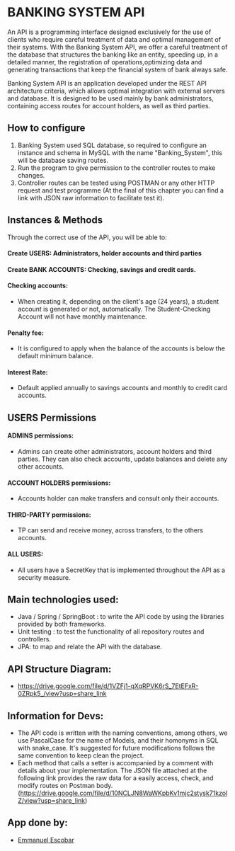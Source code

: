 
# BANKING SYSTEM API

An API is a programming interface designed exclusively for the use of clients who require careful treatment of data and optimal management of their systems.
With the Banking System API, we offer a careful treatment of the database that structures the banking like an entity, speeding up, in a detailed manner, the registration of operations,optimizing data and generating transactions that keep the financial system of bank always safe.

Banking System API is an application developed under the REST API architecture criteria, which allows optimal integration with external servers and database. It is designed to be used mainly by bank administrators, containing access routes for account holders, as well as third parties.
## How to configure
1) Banking System used SQL database, so required to configure an instance and schema in MySQL with the name "Banking_System", this will be database saving routes.
2) Run the program to give permission to the controller routes to make changes.
3) Controller routes can be tested using POSTMAN or any other HTTP request and test programme (At the final of this chapter you can find a link with JSON raw information to facilitate test it).
## Instances & Methods
Through the correct use of the API, you will be able to:
#### Create USERS: Administrators, holder accounts and third parties
#### Create BANK ACCOUNTS: Checking, savings and credit cards. 
#### Checking accounts:
- When creating it, depending on the client's age (24 years), a student account is generated or not,  automatically. The Student-Checking Account will not have monthly maintenance.

#### Penalty fee:
- It is configured to apply when the balance of the accounts is below the default minimum balance.

#### Interest Rate:
- Default applied annually to savings accounts and monthly to credit card accounts.
## USERS Permissions

#### ADMINS permissions:
- Admins can create other administrators, account holders and third parties. They can also check accounts, update balances and delete any other accounts.

#### ACCOUNT HOLDERS permissions:
- Accounts holder can make transfers and consult only their accounts.

#### THIRD-PARTY permissions:
- TP can send and receive money, across transfers, to the others accounts.

#### ALL USERS:
- All users have a SecretKey that is implemented throughout the API as a security measure.
## Main technologies used:
- Java / Spring / SpringBoot : to write the API code by using the libraries provided by both frameworks.
- Unit testing : to test the functionality of all repository routes and controllers.
- JPA: to map and relate the API with the database.
## API Structure Diagram:
- https://drive.google.com/file/d/1VZFj1-qXqRPVK6rS_7EtEFxR-0ZRpk5_/view?usp=share_link
## Information for Devs:
- The API code is written with the naming conventions, among others, we use PascalCase for the name of Models, and their homonyms in SQL with snake_case. It's suggested for future modifications follows the same convention to keep clean the project.
- Each method that calls a setter is accompanied by a comment with details about your implementation. The JSON file attached at the following link provides the raw data for a easily access, check, and modify routes on Postman body. (https://drive.google.com/file/d/10NCLJN8WaWKpbKv1mjc2stysk71kzolZ/view?usp=share_link)
## App done by:
- [Emmanuel Escobar](https://github.com/Emmascobar)
